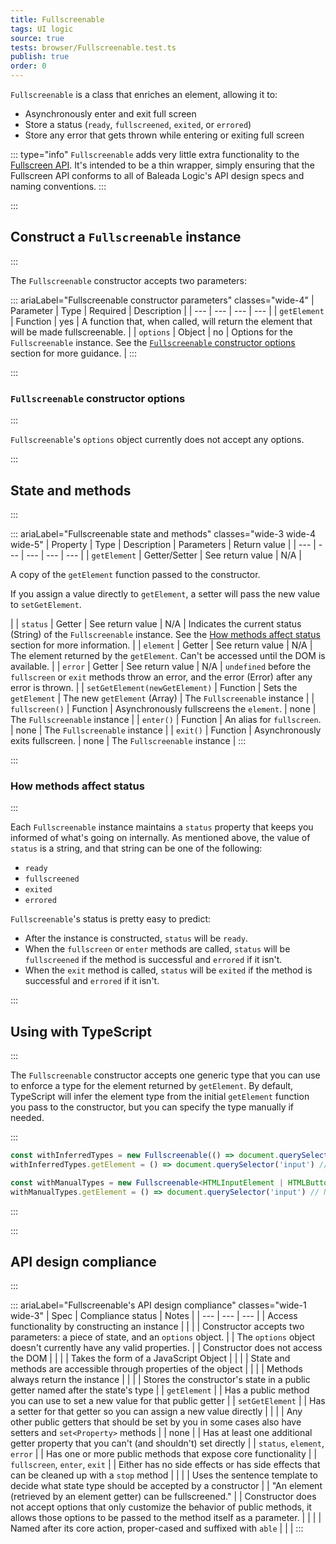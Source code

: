 ```yaml
---
title: Fullscreenable
tags: UI logic
source: true
tests: browser/Fullscreenable.test.ts
publish: true
order: 0
---
```


`Fullscreenable` is a class that enriches an element, allowing it to:
- Asynchronously enter and exit full screen
- Store a status (`ready`, `fullscreened`, `exited`, or `errored`)
- Store any error that gets thrown while entering or exiting full screen

::: type="info"
`Fullscreenable` adds very little extra functionality to the [Fullscreen API](https://developer.mozilla.org/en-US/docs/Web/API/Fullscreen_API). It's intended to be a thin wrapper, simply ensuring that the Fullscreen API conforms to all of Baleada Logic's API design specs and naming conventions.
:::


:::
## Construct a `Fullscreenable` instance
:::

The `Fullscreenable` constructor accepts two parameters:

::: ariaLabel="Fullscreenable constructor parameters" classes="wide-4"
| Parameter | Type | Required | Description |
| --- | --- | --- | --- |
| `getElement` | Function | yes | A function that, when called, will return the element that will be made fullscreenable. |
| `options` | Object | no | Options for the `Fullscreenable` instance. See the [`Fullscreenable` constructor options](#Fullscreenable-constructor-options) section for more guidance. |
:::


:::
### `Fullscreenable` constructor options
:::

`Fullscreenable`'s `options` object currently does not accept any options.


:::
## State and methods
:::

::: ariaLabel="Fullscreenable state and methods" classes="wide-3 wide-4 wide-5"
| Property | Type | Description | Parameters | Return value |
| --- | --- | --- | --- | --- |
| `getElement` | Getter/Setter | See return value | N/A | <p>A copy of the `getElement` function passed to the constructor.</p><p>If you assign a value directly to `getElement`, a setter will pass the new value to `setGetElement`.</p> |
| `status` | Getter | See return value | N/A | Indicates the current status (String) of the `Fullscreenable` instance. See the [How methods affect status](#how-methods-affect-status) section for more information. |
| `element` | Getter | See return value | N/A | The element returned by the `getElement`. Can't be accessed until the DOM is available. |
| `error` | Getter | See return value | N/A | `undefined` before the `fullscreen` or `exit` methods throw an error, and the error (Error) after any error is thrown. |
| `setGetElement(newGetElement)` | Function | Sets the `getElement` | The new `getElement` (Array) | The `Fullscreenable` instance |
| `fullscreen()` | Function | Asynchronously fullscreens the `element`. | none | The `Fullscreenable` instance |
| `enter()` | Function | An alias for `fullscreen`. | none | The `Fullscreenable` instance |
| `exit()` | Function | Asynchronously exits fullscreen. | none | The `Fullscreenable` instance |
:::


:::
### How methods affect status
:::

Each `Fullscreenable` instance maintains a `status` property that keeps you informed of what's going on internally. As mentioned above, the value of `status` is a string, and that string can be one of the following:
- `ready`
- `fullscreened`
- `exited`
- `errored`

`Fullscreenable`'s status is pretty easy to predict:
- After the instance is constructed, `status` will be `ready`.
- When the `fullscreen` or `enter` methods are called, `status` will be `fullscreened` if the method is successful and `errored` if it isn't.
- When the `exit` method is called, `status` will be `exited` if the method is successful and `errored` if it isn't.


:::
## Using with TypeScript
:::

The `Fullscreenable` constructor accepts one generic type that you can use to enforce a type for the element returned by `getElement`. By default, TypeScript will infer the element type from the initial `getElement` function you pass to the constructor, but you can specify the type manually if needed.

:::
```ts
const withInferredTypes = new Fullscreenable(() => document.querySelector('button'))
withInferredTypes.getElement = () => document.querySelector('input') // Type error

const withManualTypes = new Fullscreenable<HTMLInputElement | HTMLButtonElement>(() => document.querySelector('button'))
withManualTypes.getElement = () => document.querySelector('input') // No type error
```
:::


:::
## API design compliance
:::

::: ariaLabel="Fullscreenable's API design compliance"  classes="wide-1 wide-3"
| Spec | Compliance status | Notes |
| --- | --- | --- |
| Access functionality by constructing an instance | <BrandApiDesignSpecCheckmark /> |  |
| Constructor accepts two parameters: a piece of state, and an `options` object. | <BrandApiDesignSpecCheckmark /> | The `options` object doesn't currently have any valid properties. |
| Constructor does not access the DOM | <BrandApiDesignSpecCheckmark /> |  |
| Takes the form of a JavaScript Object | <BrandApiDesignSpecCheckmark /> |  |
| State and methods are accessible through properties of the object | <BrandApiDesignSpecCheckmark /> |  |
| Methods always return the instance | <BrandApiDesignSpecCheckmark /> |  |
| Stores the constructor's state in a public getter named after the state's type | <BrandApiDesignSpecCheckmark /> | `getElement`  |
| Has a public method you can use to set a new value for that public getter | <BrandApiDesignSpecCheckmark /> | `setGetElement` |
| Has a setter for that getter so you can assign a new value directly | <BrandApiDesignSpecCheckmark /> |  |
| Any other public getters that should be set by you in some cases also have setters and `set<Property>` methods | <BrandApiDesignSpecCheckmark /> | none |
| Has at least one additional getter property that you can't (and shouldn't) set directly | <BrandApiDesignSpecCheckmark /> | `status`, `element`, `error` |
| Has one or more public methods that expose core functionality | <BrandApiDesignSpecCheckmark /> | `fullscreen`, `enter`, `exit` |
| Either has no side effects or has side effects that can be cleaned up with a `stop` method | <BrandApiDesignSpecCheckmark /> |  |
| Uses the sentence template to decide what state type should be accepted by a constructor | <BrandApiDesignSpecCheckmark /> | "An element (retrieved by an element getter) can be fullscreened." |
| Constructor does not accept options that only customize the behavior of public methods, it allows those options to be passed to the method itself as a parameter. | <BrandApiDesignSpecCheckmark /> | |
| Named after its core action, proper-cased and suffixed with `able` | <BrandApiDesignSpecCheckmark /> | |
:::

